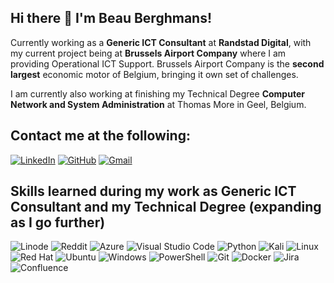 ## Hi there 👋 I'm Beau Berghmans!
Currently working as a **Generic ICT Consultant** at **Randstad Digital**, with my current project being at **Brussels Airport Company** where I am providing Operational ICT Support.
Brussels Airport Company is the **second largest** economic motor of Belgium, bringing it own set of challenges.

I am currently also working at finishing my Technical Degree **Computer Network and System Administration** at Thomas More in Geel, Belgium.

## Contact me at the following:
<a href="https://www.linkedin.com/in/beauberghmans/" rel="nofollow">![LinkedIn](https://img.shields.io/badge/linkedin-%230077B5.svg?style=for-the-badge&logo=linkedin&logoColor=white)</a>
<a href="https://github.com/beauberghmans/">![GitHub](https://img.shields.io/badge/github-%23121011.svg?style=for-the-badge&logo=github&logoColor=white)</a>
<a href="mailto:beauberghmans@gmail.com">![Gmail](https://img.shields.io/badge/Gmail-D14836?style=for-the-badge&logo=gmail&logoColor=white)</a>

## Skills learned during my work as Generic ICT Consultant and my Technical Degree (expanding as I go further)
![Linode](https://img.shields.io/badge/linode-00A95C?style=for-the-badge&logo=linode&logoColor=white)
![Reddit](https://img.shields.io/badge/Reddit-%23FF4500.svg?style=for-the-badge&logo=Reddit&logoColor=white)
![Azure](https://img.shields.io/badge/azure-%230072C6.svg?style=for-the-badge&logo=microsoftazure&logoColor=white)
![Visual Studio Code](https://img.shields.io/badge/Visual%20Studio%20Code-0078d7.svg?style=for-the-badge&logo=visual-studio-code&logoColor=white)
![Python](https://img.shields.io/badge/python-3670A0?style=for-the-badge&logo=python&logoColor=ffdd54)
![Kali](https://img.shields.io/badge/Kali-268BEE?style=for-the-badge&logo=kalilinux&logoColor=white)
![Linux](https://img.shields.io/badge/Linux-FCC624?style=for-the-badge&logo=linux&logoColor=black)
![Red Hat](https://img.shields.io/badge/Red%20Hat-EE0000?style=for-the-badge&logo=redhat&logoColor=white)
![Ubuntu](https://img.shields.io/badge/Ubuntu-E95420?style=for-the-badge&logo=ubuntu&logoColor=white)
![Windows](https://img.shields.io/badge/Windows-0078D6?style=for-the-badge&logo=windows&logoColor=white)
![PowerShell](https://img.shields.io/badge/PowerShell-%235391FE.svg?style=for-the-badge&logo=powershell&logoColor=white)
![Git](https://img.shields.io/badge/git-%23F05033.svg?style=for-the-badge&logo=git&logoColor=white)
![Docker](https://img.shields.io/badge/docker-%230db7ed.svg?style=for-the-badge&logo=docker&logoColor=white)
![Jira](https://img.shields.io/badge/jira-%230A0FFF.svg?style=for-the-badge&logo=jira&logoColor=white)
![Confluence](https://img.shields.io/badge/confluence-%23172BF4.svg?style=for-the-badge&logo=confluence&logoColor=white)
